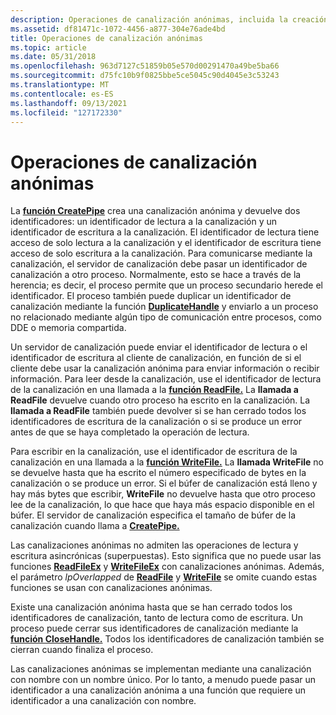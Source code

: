 ```yaml
---
description: Operaciones de canalización anónimas, incluida la creación de canalizar, la escritura en una canalización y los identificadores de canalización.
ms.assetid: df81471c-1072-4456-a877-304e76ade4bd
title: Operaciones de canalización anónimas
ms.topic: article
ms.date: 05/31/2018
ms.openlocfilehash: 963d7127c51859b05e570d00291470a49be5ba66
ms.sourcegitcommit: d75fc10b9f0825bbe5ce5045c90d4045e3c53243
ms.translationtype: MT
ms.contentlocale: es-ES
ms.lasthandoff: 09/13/2021
ms.locfileid: "127172330"
---
```

# <a name="anonymous-pipe-operations"></a>Operaciones de canalización anónimas

La [**función CreatePipe**](/windows/win32/api/namedpipeapi/nf-namedpipeapi-createpipe) crea una canalización anónima y devuelve dos identificadores: un identificador de lectura a la canalización y un identificador de escritura a la canalización. El identificador de lectura tiene acceso de solo lectura a la canalización y el identificador de escritura tiene acceso de solo escritura a la canalización. Para comunicarse mediante la canalización, el servidor de canalización debe pasar un identificador de canalización a otro proceso. Normalmente, esto se hace a través de la herencia; es decir, el proceso permite que un proceso secundario herede el identificador. El proceso también puede duplicar un identificador de canalización mediante la función [**DuplicateHandle**](/windows/desktop/api/handleapi/nf-handleapi-duplicatehandle) y enviarlo a un proceso no relacionado mediante algún tipo de comunicación entre procesos, como DDE o memoria compartida.

Un servidor de canalización puede enviar el identificador de lectura o el identificador de escritura al cliente de canalización, en función de si el cliente debe usar la canalización anónima para enviar información o recibir información. Para leer desde la canalización, use el identificador de lectura de la canalización en una llamada a la [**función ReadFile.**](/windows/desktop/api/fileapi/nf-fileapi-readfile) La **llamada a ReadFile** devuelve cuando otro proceso ha escrito en la canalización. La **llamada a ReadFile** también puede devolver si se han cerrado todos los identificadores de escritura de la canalización o si se produce un error antes de que se haya completado la operación de lectura.

Para escribir en la canalización, use el identificador de escritura de la canalización en una llamada a la [**función WriteFile.**](/windows/desktop/api/fileapi/nf-fileapi-writefile) La **llamada WriteFile** no se devuelve hasta que ha escrito el número especificado de bytes en la canalización o se produce un error. Si el búfer de canalización está lleno y hay más bytes que escribir, **WriteFile** no devuelve hasta que otro proceso lee de la canalización, lo que hace que haya más espacio disponible en el búfer. El servidor de canalización especifica el tamaño de búfer de la canalización cuando llama a [**CreatePipe.**](/windows/win32/api/namedpipeapi/nf-namedpipeapi-createpipe)

Las canalizaciones anónimas no admiten las operaciones de lectura y escritura asincrónicas (superpuestas). Esto significa que no puede usar las funciones [**ReadFileEx**](/windows/desktop/api/fileapi/nf-fileapi-readfileex) y [**WriteFileEx**](/windows/desktop/api/fileapi/nf-fileapi-writefileex) con canalizaciones anónimas. Además, el parámetro *lpOverlapped* de [**ReadFile**](/windows/desktop/api/fileapi/nf-fileapi-readfile) y [**WriteFile**](/windows/desktop/api/fileapi/nf-fileapi-writefile) se omite cuando estas funciones se usan con canalizaciones anónimas.

Existe una canalización anónima hasta que se han cerrado todos los identificadores de canalización, tanto de lectura como de escritura. Un proceso puede cerrar sus identificadores de canalización mediante la [**función CloseHandle.**](/windows/desktop/api/handleapi/nf-handleapi-closehandle) Todos los identificadores de canalización también se cierran cuando finaliza el proceso.

Las canalizaciones anónimas se implementan mediante una canalización con nombre con un nombre único. Por lo tanto, a menudo puede pasar un identificador a una canalización anónima a una función que requiere un identificador a una canalización con nombre.

 

 
